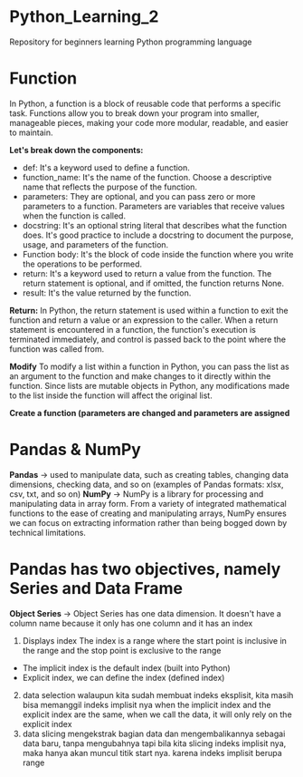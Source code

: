# Python_Learning_2
Repository for beginners learning Python programming language

# Function
In Python, a function is a block of reusable code that performs a specific task. Functions allow you to break down your program into smaller, manageable pieces, making your code more modular, readable, and easier to maintain.

**Let's break down the components:**
- def: It's a keyword used to define a function.
- function_name: It's the name of the function. Choose a descriptive name that reflects the purpose of the function.
- parameters: They are optional, and you can pass zero or more parameters to a function. Parameters are variables that receive values when the function is called.
- docstring: It's an optional string literal that describes what the function does. It's good practice to include a docstring to document the purpose, usage, and parameters of the function.
- Function body: It's the block of code inside the function where you write the operations to be performed.
- return: It's a keyword used to return a value from the function. The return statement is optional, and if omitted, the function returns None.
- result: It's the value returned by the function.
  
**Return:**
In Python, the return statement is used within a function to exit the function and return a value or an expression to the caller. When a return statement is encountered in a function, the function's execution is terminated immediately, and control is passed back to the point where the function was called from.

**Modify**
To modify a list within a function in Python, you can pass the list as an argument to the function and make changes to it directly within the function. Since lists are mutable objects in Python, any modifications made to the list inside the function will affect the original list.

**Create a function (parameters are changed and parameters are assigned**

# Pandas & NumPy
**Pandas** → used to manipulate data, such as creating tables, changing data dimensions, checking data, and so on (examples of Pandas formats: xlsx, csv, txt, and so on)
**NumPy** → NumPy is a library for processing and manipulating data in array form. From a variety of integrated mathematical functions to the ease of creating and manipulating arrays, NumPy ensures we can focus on extracting information rather than being bogged down by technical limitations.

# Pandas has two objectives, namely Series and Data Frame
**Object Series** → Object Series has one data dimension. It doesn't have a column name because it only has one column and it has an index

1. Displays index
The index is a range where the start point is inclusive in the range and the stop point is exclusive to the range
- The implicit index is the default index (built into Python)
- Explicit index, we can define the index (defined index)
2. data selection
walaupun kita sudah membuat indeks eksplisit, kita masih bisa memanggil indeks implisit nya
when the implicit index and the explicit index are the same, when we call the data, it will only rely on the explicit index
3. data slicing
mengekstrak bagian data dan mengembalikannya sebagai data baru, tanpa mengubahnya
tapi bila kita slicing indeks implisit nya, maka hanya akan muncul titik start nya. karena indeks implisit berupa range

















